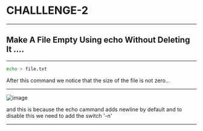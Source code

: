 # CHALLLENGE-2
----
## Make A File Empty Using echo Without Deleting It ....
----

```bash 
echo > file.txt
```

After this command we notice that the size of the file is not zero...

----

![image](https://user-images.githubusercontent.com/73140750/146293486-3c9f1f30-b8de-4558-ab3f-6d6f23c082b1.png)

and this is because the echo cammand adds newline by default and to disable this we need to add the switch '-n'

----


